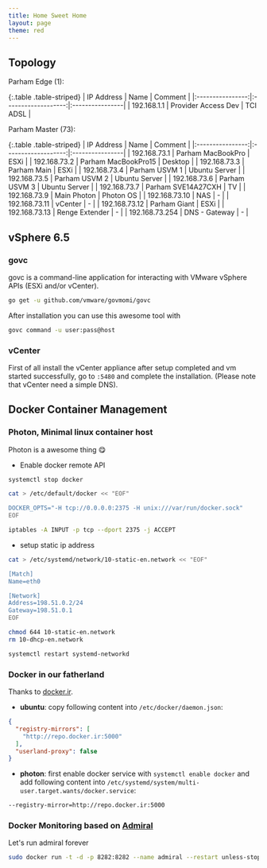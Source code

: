 ```yaml
---
title: Home Sweet Home
layout: page
theme: red
---
```


## Topology

Parham Edge (1):

{:.table .table-striped}
| IP Address       | Name                | Comment         |
|:----------------:|:-------------------:|:----------------|
| 192.168.1.1      | Provider Access Dev | TCI ADSL        |

Parham Master (73):

{:.table .table-striped}
| IP Address       | Name                | Comment         |
|:----------------:|:-------------------:|:----------------|
| 192.168.73.1     | Parham MacBookPro   | ESXi            |
| 192.168.73.2     | Parham MacBookPro15 | Desktop         |
| 192.168.73.3     | Parham Main         | ESXi            |
| 192.168.73.4     | Parham USVM 1       | Ubuntu Server   |
| 192.168.73.5     | Parham USVM 2       | Ubuntu Server   |
| 192.168.73.6     | Parham USVM 3       | Ubuntu Server   |
| 192.168.73.7     | Parham SVE14A27CXH  | TV              |
| 192.168.73.9     | Main Photon         | Photon OS       |
| 192.168.73.10    | NAS                 | -               |
| 192.168.73.11    | vCenter             | -               |
| 192.168.73.12    | Parham Giant        | ESXi            |
| 192.168.73.13    | Renge Extender      | -               |
| 192.168.73.254   | DNS - Gateway       | -               |


## vSphere 6.5
### govc
govc is a command-line application for interacting with VMware vSphere APIs (ESXi and/or vCenter).

```sh
go get -u github.com/vmware/govmomi/govc
```

After installation you can use this awesome tool with

```sh
govc command -u user:pass@host
```

### vCenter
First of all install the vCenter appliance after setup completed and vm started successfully,
go to `:5480` and complete the installation. (Please note that vCenter need a simple DNS).

## Docker Container Management
### Photon, Minimal linux container host
Photon is a awesome thing :yum:

- Enable docker remote API

```sh
systemctl stop docker

cat > /etc/default/docker << "EOF"

DOCKER_OPTS="-H tcp://0.0.0.0:2375 -H unix:///var/run/docker.sock"
EOF

iptables -A INPUT -p tcp --dport 2375 -j ACCEPT

```

- setup static ip address

```sh
cat > /etc/systemd/network/10-static-en.network << "EOF"

[Match]
Name=eth0

[Network]
Address=198.51.0.2/24
Gateway=198.51.0.1
EOF

chmod 644 10-static-en.network
rm 10-dhcp-en.network

systemctl restart systemd-networkd
```

### Docker in our fatherland

Thanks to [docker.ir](http://www.docker.ir/).

- **ubuntu**: copy following content into `/etc/docker/daemon.json`:

```json
{
  "registry-mirrors": [
    "http://repo.docker.ir:5000"
  ],
  "userland-proxy": false
}
```

- **photon**: first enable docker service with `systemctl enable docker`
and add following content into `/etc/systemd/system/multi-user.target.wants/docker.service`:

```sh
--registry-mirror=http://repo.docker.ir:5000
```

### Docker Monitoring based on [Admiral](https://github.com/vmware/admiral)
Let's run admiral forever

```sh
sudo docker run -t -d -p 8282:8282 --name admiral --restart unless-stopped vmware/admiral
```
